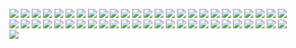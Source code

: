 ![](img/lection-5-0.png)
![](img/lection-5-1.png)
![](img/lection-5-2.png)
![](img/lection-5-3.png)
![](img/lection-5-4.png)
![](img/lection-5-5.png)
![](img/lection-5-6.png)
![](img/lection-5-7.png)
![](img/lection-5-8.png)
![](img/lection-5-9.png)
![](img/lection-5-10.png)
![](img/lection-5-11.png)
![](img/lection-5-12.png)
![](img/lection-5-13.png)
![](img/lection-5-14.png)
![](img/lection-5-15.png)
![](img/lection-5-16.png)
![](img/lection-5-17.png)
![](img/lection-5-18.png)
![](img/lection-5-19.png)
![](img/lection-5-20.png)
![](img/lection-5-21.png)
![](img/lection-5-22.png)
![](img/lection-5-23.png)
![](img/lection-5-24.png)
![](img/lection-5-25.png)
![](img/lection-5-26.png)
![](img/lection-5-27.png)
![](img/lection-5-28.png)
![](img/lection-5-29.png)
![](img/lection-5-30.png)
![](img/lection-5-31.png)
![](img/lection-5-32.png)
![](img/lection-5-33.png)
![](img/lection-5-34.png)
![](img/lection-5-35.png)
![](img/lection-5-36.png)
![](img/lection-5-37.png)
![](img/lection-5-38.png)
![](img/lection-5-39.png)
![](img/lection-5-40.png)
![](img/lection-5-41.png)
![](img/lection-5-42.png)
![](img/lection-5-43.png)
![](img/lection-5-44.png)
![](img/lection-5-45.png)
![](img/lection-5-46.png)
![](img/lection-5-47.png)
![](img/lection-5-48.png)
![](img/lection-5-49.png)
![](img/lection-5-50.png)